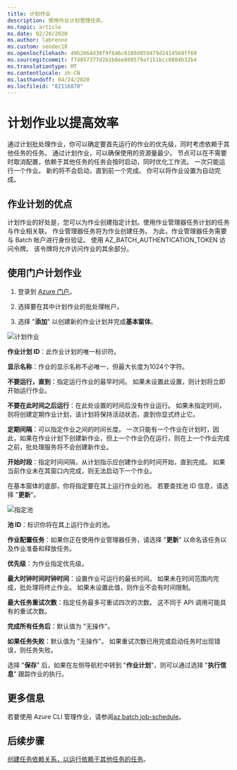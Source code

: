 ```yaml
---
title: 计划作业
description: 使用作业计划管理任务。
ms.topic: article
ms.date: 02/20/2020
ms.author: labrenne
ms.custom: seodec18
ms.openlocfilehash: 49b2064d38f9f646c6189d859479d2414569ff60
ms.sourcegitcommit: f7d057377d2b1b8ee698579af151bcc0884b32b4
ms.translationtype: MT
ms.contentlocale: zh-CN
ms.lasthandoff: 04/24/2020
ms.locfileid: "82116870"
---
```

# <a name="schedule-jobs-for-efficiency"></a>计划作业以提高效率

通过计划批处理作业，你可以确定要首先运行的作业的优先级，同时考虑依赖于其他任务的任务。 通过计划作业，可以确保使用的资源量最少。 节点可以在不需要时取消配置，依赖于其他任务的任务会按时启动，同时优化工作流。 一次只能运行一个作业。 新的将不会启动，直到前一个完成。 你可以将作业设置为自动完成。 

## <a name="benefit-of-job-scheduling"></a>作业计划的优点

计划作业的好处是，您可以为作业创建指定计划。使用作业管理器任务计划的任务与作业相关联。 作业管理器任务将为作业创建任务。 为此，作业管理器任务需要与 Batch 帐户进行身份验证。 使用 AZ_BATCH_AUTHENTICATION_TOKEN 访问令牌。 该令牌将允许访问作业的其余部分。 

## <a name="use-the-portal-to-schedule-a-job"></a>使用门户计划作业

   1. 登录到 [Azure 门户](https://portal.azure.com/)。

   2. 选择要在其中计划作业的批处理帐户。

   3. 选择 "**添加**" 以创建新的作业计划并完成**基本窗体**。



![计划作业][1]

**作业计划 ID**：此作业计划的唯一标识符。

**显示名称**：作业的显示名称不必唯一，但最大长度为1024个字符。

**不要运行，直到**：指定运行作业的最早时间。 如果未设置此设置，则计划将立即开始运行作业。

**不要在此时间之后运行**：在此处设置的时间后没有作业运行。 如果未指定时间，则将创建定期作业计划，该计划将保持活动状态，直到你显式终止它。

**定期间隔**：可以指定作业之间的时间长度。 一次只能有一个作业在计划时，因此，如果在作业计划下创建新作业，但上一个作业仍在运行，则在上一个作业完成之前，批处理服务将不会创建新作业。  

**开始时段**：指定时间间隔，从计划指示应创建作业的时间开始，直到完成。 如果当前作业未在其窗口内完成，则无法启动下一个作业。

在基本窗体的底部，你将指定要在其上运行作业的池。 若要查找池 ID 信息，请选择 "**更新**"。 

![指定池][2]


**池 ID**：标识你将在其上运行作业的池。

**作业配置任务**：如果你正在使用作业管理器任务，请选择 "**更新**" 以命名该任务以及作业准备和释放任务。

**优先级**：为作业指定优先级。

**最大时钟时间时钟时间**：设置作业可运行的最长时间。 如果未在时间范围内完成，批处理将终止作业。 如果未设置此值，则作业不会有时间限制。

**最大任务重试次数**：指定任务最多可重试四次的次数。 这不同于 API 调用可能具有的重试次数。

**完成所有任务后**：默认值为 "无操作"。

**如果任务失败**：默认值为 "无操作"。 如果重试次数已用完或启动任务时出现错误，则任务失败。 

选择 "**保存**" 后，如果在左侧导航栏中转到 "**作业计划**"，则可以通过选择 "**执行信息**" 跟踪作业的执行。


## <a name="for-more-information"></a>更多信息

若要使用 Azure CLI 管理作业，请参阅[az batch job-schedule](https://docs.microsoft.com/cli/azure/batch/job-schedule?view=azure-cli-latest)。

## <a name="next-steps"></a>后续步骤

[创建任务依赖关系，以运行依赖于其他任务的任务](batch-task-dependencies.md)。





[1]: ./media/batch-job-schedule/add_job_schedule-02.png
[2]: ./media/batch-job-schedule/add_job_schedule-03.png


